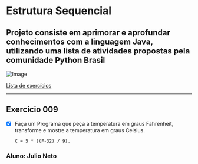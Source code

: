 # Estrutura Sequencial

## Projeto consiste em aprimorar e aprofundar conhecimentos com a linguagem Java, utilizando uma lista de atividades propostas pela comunidade Python Brasil

![Image](https://wiki.python.org.br/pybr/img/pythonbrasil_logo.png)

[Lista de exercícios](https://wiki.python.org.br/EstruturaSequencial)

---

## Exercício 009

- [x] Faça um Programa que peça a temperatura em graus Fahrenheit, transforme e mostre a temperatura em graus Celsius.

    ```text
    C = 5 * ((F-32) / 9).
    ```

### Aluno: Julio Neto
